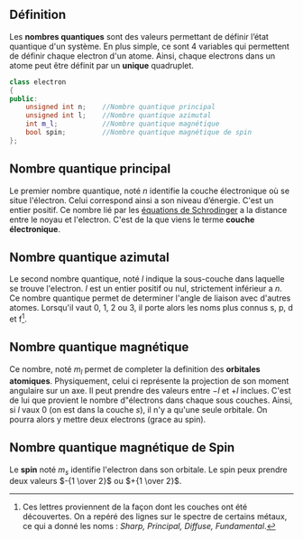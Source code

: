 ## Définition
Les **nombres quantiques** sont des valeurs permettant de définir l’état quantique d'un système. En plus simple, ce sont 4 variables qui permettent de définir chaque electron d'un atome. Ainsi, chaque electrons dans un atome peut être définit par un **unique** quadruplet. 

```cpp
class electron
{
public:
	unsigned int n;    //Nombre quantique principal
	unsigned int l;    //Nombre quantique azimutal
	int m_l;           //Nombre quantique magnétique
	bool spin;         //Nombre quantique magnétique de spin 
};
```

## Nombre quantique principal
Le premier nombre quantique, noté $n$ identifie la couche électronique où se situe l'électron. Celui correspond ainsi a son niveau d’énergie. 
C'est un entier positif. Ce nombre lié par les [équations de Schrodinger](https://fr.wikipedia.org/wiki/%C3%89quation_de_Schr%C3%B6dinger#Recherche_des_%C3%A9tats_propres) a la distance entre le noyau et l'electron. C'est de la que viens le terme **couche électronique**.

## Nombre quantique azimutal
Le second nombre quantique, noté $l$ indique la sous-couche dans laquelle se trouve l'electron. $l$ est un entier positif ou nul, strictement inférieur a $n$.
Ce nombre quantique permet de determiner l'angle de liaison avec d'autres atomes. Lorsqu'il vaut 0, 1, 2 ou 3, il porte alors les noms plus connus s, p, d et f[^1].

## Nombre quantique magnétique
Ce nombre, noté $m_l$ permet de completer la definition des **orbitales atomiques**. Physiquement, celui ci représente la projection de son moment angulaire sur un axe. 
Il peut prendre des valeurs entre $-l$ et $+l$ inclues. 
C'est de lui que provient le nombre d"électrons dans chaque sous couches. 
Ainsi, si $l$ vaux $0$ (on est dans la couche $s$), il n'y a qu'une seule orbitale. On pourra alors y mettre deux electrons (grace au spin).

## Nombre quantique magnétique de Spin
Le **spin** noté $m_s$ identifie l'electron dans son orbitale. Le spin peux prendre deux valeurs $-{1 \over 2}$ ou $+{1 \over 2}$.  


[^1]: Ces lettres proviennent de la façon dont les couches ont été découvertes. On a repéré des lignes sur le spectre de certains métaux, ce qui a donné les noms : *Sharp, Principal, Diffuse, Fundamental*. 